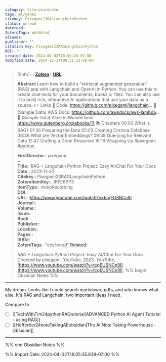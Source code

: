 ```yaml
---
category: literaturenote
tags: ml/genAI
citekey: Pixegami23RAGLangchainPython
status: unread
dateread: 
ZoteroTags: obsNoted
aliases: 
publisher: ""
citation key: Pixegami23RAGLangchainPython
DOI: ""
created date: 2024-04-02T18:05:24-07:00
modified date: 2024-12-17T08:51:31-08:00
---
```

> [!info]- : [**Zotero**](zotero://select/library/items/JRFE6PP3)   | [**URL**](https://www.youtube.com/watch?v=tcqEUSNCn8I)
>
> 
> **Abstract**
> Learn how to build a "retrieval augmented generation" (RAG) app with Langchain and OpenAI in Python.  You can use this to create chat-bots for your documents, books or files. You can also use it to build rich, interactive AI applications that use your data as a source.  👉 Links 🔗 Code: https://github.com/pixegami/langchain... 📄 (Sample Data) AWS Docs: https://github.com/awsdocs/aws-lambda... 📄 (Sample Data) Alice in Wonderland: https://www.gutenberg.org/ebooks/11  📚 Chapters 00:00 What is RAG? 01:36 Preparing the Data 05:05 Creating Chroma Database 06:36 What are Vector Embeddings? 09:38 Querying for Relevant Data 12:47 Crafting a Great Response 16:18 Wrapping Up  #pixegami #python
> 
> 
> **FirstDirector**:: pixegami  
~    
> **Title**:: RAG + Langchain Python Project: Easy AI/Chat For Your Docs  
> **Date**:: 2023-11-20  
> **Citekey**:: Pixegami23RAGLangchainPython  
> **ZoteroItemKey**:: JRFE6PP3  
> **itemType**:: videoRecording  
> **DOI**::   
> **URL**:: https://www.youtube.com/watch?v=tcqEUSNCn8I  
> **Journal**::   
> **Volume**::   
> **Issue**::   
> **Book**::   
> **Publisher**::   
> **Location**::    
> **Pages**::   
> **ISBN**::   
> **ZoteroTags**:: "obsNoted"
>**Related**:: 

> _RAG + Langchain Python Project: Easy AI/Chat For Your Docs_. Directed by pixegami, YouTube, 2023. _YouTube_, [https://www.youtube.com/watch?v=tcqEUSNCn8I](https://www.youtube.com/watch?v=tcqEUSNCn8I).
%% begin Obsidian Notes %%
___
My dream.  Looks like I could search markdown, pdfs, and who knows what else.  It's RAG and Langchain, two important ideas I need.

Compare to
- [ ] [[TechWithTim24pythonRAGtutorial|ADVANCED Python AI Agent Tutorial - using RAG]]
- [ ] [[Hofferber24noteTakingAEobsidian|The AI Note Taking Powerhouse - Obsidian]]
___
%% end Obsidian Notes %%



%% Import Date: 2024-04-02T18:05:35.839-07:00 %%
